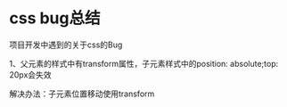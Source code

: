 # css bug总结

项目开发中遇到的关于css的Bug

1、父元素的样式中有transform属性，子元素样式中的position: absolute;top: 20px会失效

解决办法：子元素位置移动使用transform
